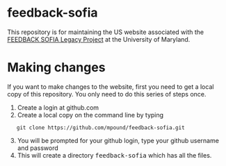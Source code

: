 # feedback-sofia
This repository is for maintaining the US website associated with the [FEEDBACK SOFIA Legacy Project]( http://feedback.astro.umd.edu) at the University of Maryland.

# Making changes
If you want to make changes to the website, first you need to get a local copy of this repository.  You only need to do this series of steps once.
 1. Create a login at github.com
 2. Create a local copy on the command line by typing
 ```shell
    git clone https://github.com/mpound/feedback-sofia.git
 ```
 3. You will be prompted for your github login, type your github username and password
 4. This will create a directory <tt>feedback-sofia</tt> which has all the files.
 
